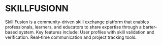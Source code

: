 # SKILLFUSIONN
Skill Fusion is a community-driven skill exchange platform that enables professionals, learners, and educators to share expertise through a barter-based system.  Key features include:  User profiles with skill validation and verification.  Real-time communication and project tracking tools.
